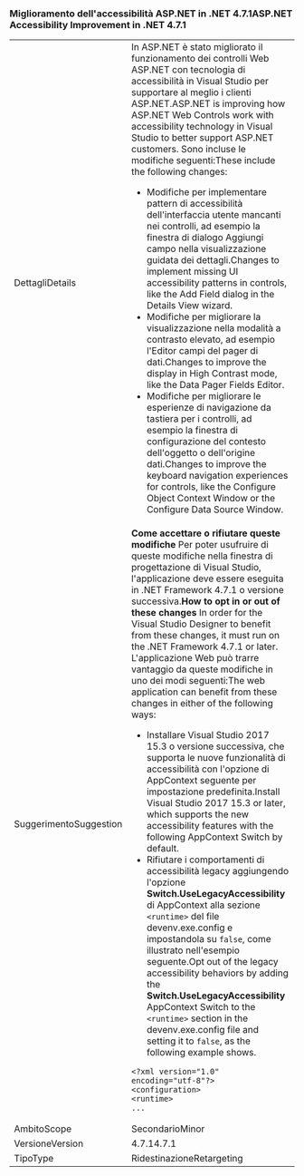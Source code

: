 ### <a name="aspnet-accessibility-improvement-in-net-471"></a><span data-ttu-id="d9bf6-101">Miglioramento dell'accessibilità ASP.NET in .NET 4.7.1</span><span class="sxs-lookup"><span data-stu-id="d9bf6-101">ASP.NET Accessibility Improvement in .NET 4.7.1</span></span>

|   |   |
|---|---|
|<span data-ttu-id="d9bf6-102">Dettagli</span><span class="sxs-lookup"><span data-stu-id="d9bf6-102">Details</span></span>|<span data-ttu-id="d9bf6-103">In ASP.NET è stato migliorato il funzionamento dei controlli Web ASP.NET con tecnologia di accessibilità in Visual Studio per supportare al meglio i clienti ASP.NET.</span><span class="sxs-lookup"><span data-stu-id="d9bf6-103">ASP.NET is improving how ASP.NET Web Controls work with accessibility technology in Visual Studio to better support ASP.NET customers.</span></span>  <span data-ttu-id="d9bf6-104">Sono incluse le modifiche seguenti:</span><span class="sxs-lookup"><span data-stu-id="d9bf6-104">These include the following changes:</span></span><ul><li><span data-ttu-id="d9bf6-105">Modifiche per implementare pattern di accessibilità dell'interfaccia utente mancanti nei controlli, ad esempio la finestra di dialogo Aggiungi campo nella visualizzazione guidata dei dettagli.</span><span class="sxs-lookup"><span data-stu-id="d9bf6-105">Changes to implement missing UI accessibility patterns in controls, like the Add Field dialog in the Details View wizard.</span></span></li><li><span data-ttu-id="d9bf6-106">Modifiche per migliorare la visualizzazione nella modalità a contrasto elevato, ad esempio l'Editor campi del pager di dati.</span><span class="sxs-lookup"><span data-stu-id="d9bf6-106">Changes to improve the display in High Contrast mode, like the Data Pager Fields Editor.</span></span></li><li><span data-ttu-id="d9bf6-107">Modifiche per migliorare le esperienze di navigazione da tastiera per i controlli, ad esempio la finestra di configurazione del contesto dell'oggetto o dell'origine dati.</span><span class="sxs-lookup"><span data-stu-id="d9bf6-107">Changes to improve the keyboard navigation experiences for controls, like the Configure Object Context Window or the Configure Data Source Window.</span></span></li></ul>|
|<span data-ttu-id="d9bf6-108">Suggerimento</span><span class="sxs-lookup"><span data-stu-id="d9bf6-108">Suggestion</span></span>|<span data-ttu-id="d9bf6-109">**Come accettare o rifiutare queste modifiche** Per poter usufruire di queste modifiche nella finestra di progettazione di Visual Studio, l'applicazione deve essere eseguita in .NET Framework 4.7.1 o versione successiva.</span><span class="sxs-lookup"><span data-stu-id="d9bf6-109">**How to opt in or out of these changes** In order for the Visual Studio Designer to benefit from these changes, it must run on the .NET Framework 4.7.1 or later.</span></span> <span data-ttu-id="d9bf6-110">L'applicazione Web può trarre vantaggio da queste modifiche in uno dei modi seguenti:</span><span class="sxs-lookup"><span data-stu-id="d9bf6-110">The web application can benefit from these changes in either of the following ways:</span></span><ul><li><span data-ttu-id="d9bf6-111">Installare Visual Studio 2017 15.3 o versione successiva, che supporta le nuove funzionalità di accessibilità con l'opzione di AppContext seguente per impostazione predefinita.</span><span class="sxs-lookup"><span data-stu-id="d9bf6-111">Install Visual Studio 2017 15.3 or later, which supports the new accessibility features with the following AppContext Switch by default.</span></span></li><li><span data-ttu-id="d9bf6-112">Rifiutare i comportamenti di accessibilità legacy aggiungendo l'opzione **Switch.UseLegacyAccessibility** di AppContext alla sezione `<runtime>` del file devenv.exe.config e impostandola su `false`, come illustrato nell'esempio seguente.</span><span class="sxs-lookup"><span data-stu-id="d9bf6-112">Opt out of the legacy accessibility behaviors by adding the **Switch.UseLegacyAccessibility** AppContext Switch to the `<runtime>` section in the devenv.exe.config file and setting it to `false`, as the following example shows.</span></span></li></ul><pre><code>&lt;?xml version=&quot;1.0&quot; encoding=&quot;utf-8&quot;?&gt;<br />&lt;configuration&gt;<br />&lt;runtime&gt;<br />...</code></pre>|
|<span data-ttu-id="d9bf6-113">Ambito</span><span class="sxs-lookup"><span data-stu-id="d9bf6-113">Scope</span></span>|<span data-ttu-id="d9bf6-114">Secondario</span><span class="sxs-lookup"><span data-stu-id="d9bf6-114">Minor</span></span>|
|<span data-ttu-id="d9bf6-115">Versione</span><span class="sxs-lookup"><span data-stu-id="d9bf6-115">Version</span></span>|<span data-ttu-id="d9bf6-116">4.7.1</span><span class="sxs-lookup"><span data-stu-id="d9bf6-116">4.7.1</span></span>|
|<span data-ttu-id="d9bf6-117">Tipo</span><span class="sxs-lookup"><span data-stu-id="d9bf6-117">Type</span></span>|<span data-ttu-id="d9bf6-118">Ridestinazione</span><span class="sxs-lookup"><span data-stu-id="d9bf6-118">Retargeting</span></span>|
